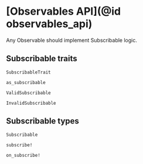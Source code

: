 # [Observables API](@id observables_api)

Any Observable should implement Subscribable logic.

## Subscribable traits

```@docs
SubscribableTrait
```

```@docs
as_subscribable
```

```@docs
ValidSubscribable
```

```@docs
InvalidSubscribable
```

## Subscribable types

```@docs
Subscribable
```

```@docs
subscribe!
```

```@docs
on_subscribe!
```
